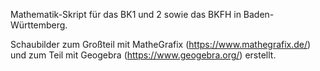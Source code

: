 Mathematik-Skript für das BK1 und 2 sowie das BKFH in Baden-Württemberg. 

Schaubilder zum Großteil mit MatheGrafix (https://www.mathegrafix.de/) und zum Teil mit Geogebra (https://www.geogebra.org/) erstellt.
